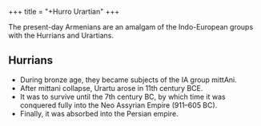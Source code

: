 +++
title = "+Hurro Urartian"
+++

The present-day Armenians are an amalgam of the Indo-European groups with the Hurrians and Urartians.

## Hurrians
- During bronze age, they became subjects of the IA group mittAni.
- After mittani collapse, Urartu arose in 11th century BCE.
- It was to survive until the 7th century BC, by which time it was conquered fully into the Neo Assyrian Empire (911–605 BC).
- Finally, it was absorbed into the Persian empire.